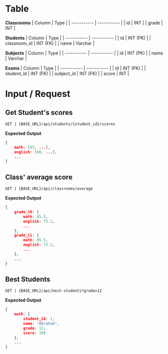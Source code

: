 # Table

**Classrooms**
| Column | Type |
| ----------- | ----------- |
| id | INT |
| grade | INT |

**Students**
| Column | Type |
| ----------- | ----------- |
| id | INT (PK) |
| classroom_id | INT (FK) |
| name | Varchar |

**Subjects**
| Column | Type |
| ----------- | ----------- |
| id | INT (PK) |
| name | Varchar |

**Exams**
| Column | Type |
| ----------- | ----------- |
| id | INT (PK) |
| student_id | INT (FK) |
| subject_id | INT (FK) |
| score | INT |

# Input / Request

## Get Student's scores

`GET | {BASE_URL}/api/students/{student_id}/scores`

**Expected Output**

```json
{
    math: [95, ...],
    english: [90, ...],
    ...
}
```

## Class' average score

`GET | {BASE_URL}/api/classrooms/average`

**Expected Output**

```json
{
    grade_10: {
        math: 85.5,
        english: 75.2,
        ...
    },
    grade_11: {
        math: 85.5,
        english: 75.2,
        ...
    },
    ...
}
```

## Best Students

`GET | {BASE_URL}/api/best-students?grade=12`

**Expected Output**

```json
{
    math: {
        student_id: 1,
        name: "Abraham",
        grade: 12,
        score: 100
    },
    ...
}
```
